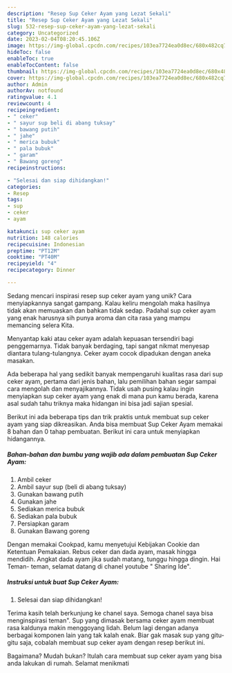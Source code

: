 ```yaml
---
description: "Resep Sup Ceker Ayam yang Lezat Sekali"
title: "Resep Sup Ceker Ayam yang Lezat Sekali"
slug: 532-resep-sup-ceker-ayam-yang-lezat-sekali
category: Uncategorized
date: 2023-02-04T08:20:45.106Z
image: https://img-global.cpcdn.com/recipes/103ea7724ea0d8ec/680x482cq70/sup-ceker-ayam-foto-resep-utama.jpg
hideToc: false
enableToc: true
enableTocContent: false
thumbnail: https://img-global.cpcdn.com/recipes/103ea7724ea0d8ec/680x482cq70/sup-ceker-ayam-foto-resep-utama.jpg
cover: https://img-global.cpcdn.com/recipes/103ea7724ea0d8ec/680x482cq70/sup-ceker-ayam-foto-resep-utama.jpg
author: Admin
authorAv: notfound
ratingvalue: 4.1
reviewcount: 4
recipeingredient:
- " ceker"
- " sayur sup beli di abang tuksay"
- " bawang putih"
- " jahe"
- " merica bubuk"
- " pala bubuk"
- " garam"
- " Bawang goreng"
recipeinstructions:

- "Selesai dan siap dihidangkan!"
categories:
- Resep
tags:
- sup
- ceker
- ayam

katakunci: sup ceker ayam 
nutrition: 148 calories
recipecuisine: Indonesian
preptime: "PT12M"
cooktime: "PT40M"
recipeyield: "4"
recipecategory: Dinner

---
```





Sedang mencari inspirasi resep sup ceker ayam yang unik? Cara menyiapkannya sangat gampang. Kalau keliru mengolah maka hasilnya tidak akan memuaskan dan bahkan tidak sedap. Padahal sup ceker ayam yang enak harusnya sih punya aroma dan cita rasa yang mampu memancing selera Kita.





Menyantap kaki atau ceker ayam adalah kepuasan tersendiri bagi penggemarnya. Tidak banyak berdaging, tapi sangat nikmat menyesap diantara tulang-tulangnya. Ceker ayam cocok dipadukan dengan aneka masakan.

Ada beberapa hal yang sedikit banyak mempengaruhi kualitas rasa dari sup ceker ayam, pertama dari jenis bahan, lalu pemilihan bahan segar sampai cara mengolah dan menyajikannya. Tidak usah pusing kalau ingin menyiapkan sup ceker ayam yang enak di mana pun kamu berada, karena asal sudah tahu triknya maka hidangan ini bisa jadi sajian spesial.






Berikut ini ada beberapa tips dan trik praktis untuk membuat sup ceker ayam yang siap dikreasikan. Anda bisa membuat Sup Ceker Ayam memakai 8 bahan dan 0 tahap pembuatan. Berikut ini cara untuk menyiapkan hidangannya.

<!--inarticleads1-->

##### Bahan-bahan dan bumbu yang wajib ada dalam pembuatan Sup Ceker Ayam:

1. Ambil  ceker
1. Ambil  sayur sup (beli di abang tuksay)
1. Gunakan  bawang putih
1. Gunakan  jahe
1. Sediakan  merica bubuk
1. Sediakan  pala bubuk
1. Persiapkan  garam
1. Gunakan  Bawang goreng


Dengan memakai Cookpad, kamu menyetujui Kebijakan Cookie dan Ketentuan Pemakaian. Rebus ceker dan dada ayam, masak hingga mendidih. Angkat dada ayam jika sudah matang, tunggu hingga dingin. Hai Teman- teman, selamat datang di chanel youtube &#34; Sharing Ide&#34;. 

<!--inarticleads2-->

##### Instruksi untuk buat Sup Ceker Ayam:


1. Selesai dan siap dihidangkan!

Terima kasih telah berkunjung ke chanel saya. Semoga chanel saya bisa menginspirasi teman&#34;. Sup yang dimasak bersama ceker ayam membuat rasa kaldunya makin menggoyang lidah. Belum lagi dengan adanya berbagai komponen lain yang tak kalah enak. Biar gak masak sup yang gitu-gitu saja, cobalah membuat sup ceker ayam dengan resep berikut ini. 

Bagaimana? Mudah bukan? Itulah cara membuat sup ceker ayam yang bisa anda lakukan di rumah. Selamat menikmati
